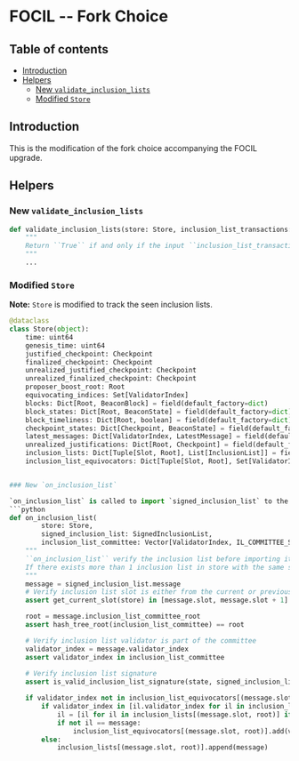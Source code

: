 # FOCIL -- Fork Choice

## Table of contents
<!-- TOC -->
<!-- START doctoc generated TOC please keep comment here to allow auto update -->
<!-- DON'T EDIT THIS SECTION, INSTEAD RE-RUN doctoc TO UPDATE -->

- [Introduction](#introduction)
- [Helpers](#helpers)
  - [New `validate_inclusion_lists`](#new-validate_inclusion_lists)
  - [Modified `Store`](#modified-store)

<!-- END doctoc generated TOC please keep comment here to allow auto update -->
<!-- /TOC -->

## Introduction

This is the modification of the fork choice accompanying the FOCIL upgrade.

## Helpers

### New `validate_inclusion_lists`

```python
def validate_inclusion_lists(store: Store, inclusion_list_transactions: List[Transaction, MAX_TRANSACTIONS_PER_INCLUSION_LIST * IL_COMMITTEE_SIZE], execution_payload: ExecutionPayload) -> bool:
    """
    Return ``True`` if and only if the input ``inclusion_list_transactions`` satifies validation, that to verify if the `execution_payload` satisfies `inclusion_list_transactions` validity conditions either when all transactions are present in payload or when any missing transactions are found to be invalid when appended to the end of the payload unless the block is full.
    """
    ...
```

### Modified `Store` 
**Note:** `Store` is modified to track the seen inclusion lists.

```python
@dataclass
class Store(object):
    time: uint64
    genesis_time: uint64
    justified_checkpoint: Checkpoint
    finalized_checkpoint: Checkpoint
    unrealized_justified_checkpoint: Checkpoint
    unrealized_finalized_checkpoint: Checkpoint
    proposer_boost_root: Root
    equivocating_indices: Set[ValidatorIndex]
    blocks: Dict[Root, BeaconBlock] = field(default_factory=dict)
    block_states: Dict[Root, BeaconState] = field(default_factory=dict)
    block_timeliness: Dict[Root, boolean] = field(default_factory=dict)
    checkpoint_states: Dict[Checkpoint, BeaconState] = field(default_factory=dict)
    latest_messages: Dict[ValidatorIndex, LatestMessage] = field(default_factory=dict)
    unrealized_justifications: Dict[Root, Checkpoint] = field(default_factory=dict)
    inclusion_lists: Dict[Tuple[Slot, Root], List[InclusionList]] = field(default_factory=dict) # [New in FOCIL]
    inclusion_list_equivocators: Dict[Tuple[Slot, Root], Set[ValidatorIndex]] = field(default_factory=dict)# [New in FOCIL]


### New `on_inclusion_list`

`on_inclusion_list` is called to import `signed_inclusion_list` to the fork choice store.
```python
def on_inclusion_list(
        store: Store, 
        signed_inclusion_list: SignedInclusionList, 
        inclusion_list_committee: Vector[ValidatorIndex, IL_COMMITTEE_SIZE]]) -> None:
    """
    ``on_inclusion_list`` verify the inclusion list before importing it to fork choice store.
    If there exists more than 1 inclusion list in store with the same slot and validator index, remove the original one.
    """
    message = signed_inclusion_list.message
    # Verify inclusion list slot is either from the current or previous slot
    assert get_current_slot(store) in [message.slot, message.slot + 1]

    root = message.inclusion_list_committee_root
    assert hash_tree_root(inclusion_list_committee) == root

    # Verify inclusion list validator is part of the committee
    validator_index = message.validator_index
    assert validator_index in inclusion_list_committee
   
    # Verify inclusion list signature
    assert is_valid_inclusion_list_signature(state, signed_inclusion_list)

    if validator_index not in inclusion_list_equivocators[(message.slot, root)]:
        if validator_index in [il.validator_index for il in inclusion_lists[(message.slot, root)]]
            il = [il for il in inclusion_lists[(message.slot, root)] if il.validator_index == validator_index][0]
            if not il == message:
                inclusion_list_equivocators[(message.slot, root)].add(validator_index)
        else:
            inclusion_lists[(message.slot, root)].append(message)
```


